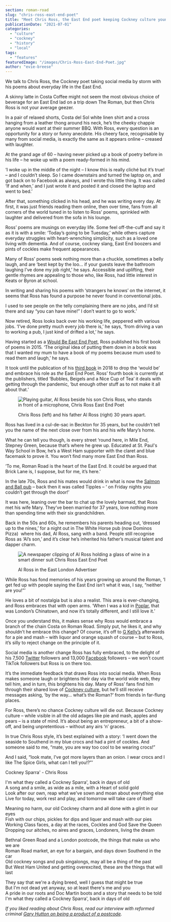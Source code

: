 ```yaml
---
section: roman-road
slug: "chris-ross-east-end-poet"
title: "Meet Chris Ross, the East End poet keeping Cockney culture young"
publicationDate: "2021-07-01"
categories: 
  - "culture"
  - "cockney"
  - "history"
  - "local"
tags: 
  - "features"
featuredImage: "/images/Chris-Ross-East-End-Poet.jpg"
author: "evie-breese"
---
```


We talk to Chris Ross, the Cockney poet taking social media by storm with his poems about everyday life in the East End.

A skinny latte in Costa Coffee might not seem the most obvious choice of beverage for an East End lad on a trip down The Roman, but then Chris Ross is not your average geezer. 

In a pair of relaxed shorts, Costa del Sol white linen shirt and a cross hanging from a leather thong around his neck, he’s the cheeky chappie anyone would want at their summer BBQ. With Ross, every question is an opportunity for a story or funny anecdote. His cheery face, recognisable by many from social media, is exactly the same as it appears online – creased with laughter. 

At the grand age of 60 – having never picked up a book of poetry before in his life – he woke up with a poem ready-formed in his mind. 

‘I woke up in the middle of the night – I know this is really cliché but it’s true! – and I couldn’t sleep. So I came downstairs and turned the laptop on, and got back on to Facebook as always, and I wrote this little thing. It was called ‘If and when,’ and I just wrote it and posted it and closed the laptop and went to bed.’

After that, something clicked in his head, and he was writing every day. At first, it was just friends reading them online, then over time, fans from all corners of the world tuned in to listen to Ross’ poems, sprinkled with laughter and delivered from the sofa in his lounge.

Ross’ poems are musings on everyday life. Some feel off-the-cuff and say it as it is with a smile: ‘Today’s going to be Tuesday,’ while others capture everyday struggles with heart-wrenching simplicity, such as a loved one living with dementia. And of course, cockney slang, East End boozers and pints of cockles make frequent appearances. 

Many of Ross’ poems seek nothing more than a chuckle, sometimes a belly laugh, and are ‘best kept by the loo… if your guests leave the bathroom laughing I’ve done my job right,’ he says. Accessible and uplifting, their gentle rhymes are appealing to those who, like Ross, had little interest in Keats or Byron at school. 

In writing and sharing his poems with ‘strangers he knows’ on the internet, it seems that Ross has found a purpose he never found in conventional jobs.

I used to see people on the telly complaining there are no jobs, and I’d sit there and say “you can have mine!” I don’t want to go to work.’ 

Now retired, Ross looks back over his working life, peppered with various jobs. ‘I’ve done pretty much every job there is,’ he says, ‘from driving a van to working a pub, I just kind of drifted a lot,’ he says.

Having started as a [Would Be East End Poet](https://www.amazon.co.uk/Ramblings-Would-East-End-Poet/dp/1320390064), Ross published his first book of poems in 2015. ‘The original idea of putting them down in a book was that I wanted my mum to have a book of my poems because mum used to read them and laugh,’ he says. 

It took until the publication of his [third book](https://www.amazon.co.uk/Ramblings-Rhymes-East-End-Times/dp/1518446868/ref=pd_bxgy_img_2/258-2678361-2797012?pd_rd_w=VrhDE&pf_rd_p=e5130b5a-1765-4699-bcba-dfad57398256&pf_rd_r=EE43XE8YV6Z3G65HR2GG&pd_rd_r=9e6c1738-5856-4721-bb5e-95f20c62bc59&pd_rd_wg=vqFbx&pd_rd_i=1518446868&psc=1) in 2018 to drop the ‘would be’ and embrace his role as _the_ East End Poet. Ross’ fourth book is currently at the publishers, titled ‘Bubbles, Beigels and a Nice Cup of Tea’ it deals with getting through the pandemic, ‘but enough other stuff as to not make it all about that.’

<figure>

![Playing guitar, Al Ross beside his son Chris Ross, who stands in front of a microphone, Chris Ross East End Poet](/images/Chris-RossAl-Ross-1024x683.jpg)

<figcaption>

Chris Ross (left) and his father Al Ross (right) 30 years apart.

</figcaption>

</figure>

Ross has lived in a cul-de-sac in Beckton for 35 years, but he couldn’t tell you the name of the next close over from his and his wife Mary’s home. 

What he can tell you though, is every street ‘round here, in Mile End, Stepney Green, because that’s where he grew up. Educated at St. Paul's Way School in Bow, he’s a West Ham supporter with the claret and blue facemask to prove it. You won’t find many more East End than Ross.   

‘To me, Roman Road is the heart of the East End. It could be argued that Brick Lane is, I suppose, but for me, it’s here.’

In the late 70s, Ross and his mates would drink in what is now the [Salmon and Ball pub](https://romanroadlondon.com/salmon-and-ball-bethnal-green/) – back then it was called Tipples – ‘ on Friday nights you couldn’t get through the door!’

It was here, leaning over the bar to chat up the lovely barmaid, that Ross met his wife Mary. They’ve been married for 37 years, love nothing more than spending time with their six grandchildren. 

Back in the 50s and 60s, he remembers his parents heading out, ‘dressed up to the nines,’ for a night out in The White Horse pub (now Dominos Pizza)  where his dad, Al Ross, sang with a band. People still recognise Ross as ‘Al’s son,’ and it’s clear he’s inherited his father’s musical talent and dapper charm. 

<figure>

![A newspaper clipping of Al Ross holding a glass of wine in a smart dinner suit Chris Ross East End Poet](/images/Al-Ross-1024x683.jpg)

<figcaption>

Al Ross in the East London Advertiser

</figcaption>

</figure>

While Ross has fond memories of his years growing up around the Roman, ‘I get fed up with people saying the East End isn’t what it was, I say, “neither are you!”’

He loves a bit of nostalgia but is also a realist. This area is ever-changing, and Ross embraces that with open arms. ‘When I was a kid in [Poplar](https://poplarlondon.co.uk), that was London’s Chinatown, and now it’s totally different, and I still love it.’ 

Once you understand this, it makes sense why Ross would embrace a branch of the chain Costa on Roman Road. Simply put, he likes it, and why shouldn’t he embrace this change? Of course, it’s off to [G Kelly’s](https://romanroadlondon.com/g-kelly-pie-mash-shop-working-class-food/) afterwards for a pie and mash – with liquor and orange squash of course – but to Ross, it’s silly to reject change on the principle of it. 

Social media is another change Ross has fully embraced, to the delight of his 7,500 [Twitter](https://twitter.com/TheEastEndPoet) followers and 13,000 [Facebook](https://www.facebook.com/chrisrosspoi/) followers – we won’t count TikTok followers but Ross is on there too.

It’s the immediate feedback that draws Ross into social media. When Ross makes someone laugh or brightens their day via the world wide web, they tell him, and in turn, this brightens his day. Many of Ross’ fans find him through their shared love of [Cockney culture](https://romanroadlondon.com/cockney-rhyming-slang-history/), but he’ll still receive messages asking, ‘by the way… what’s the Roman?’ from friends in far-flung places. 

For Ross, there’s no chance Cockney culture will die out. Because Cockney culture – while visible in all the old adages like pie and mash, apples and pears – is a state of mind. It’s about being an entrepreneur, a bit of a show-off, and being unpretentious – without any airs ‘n’ graces. 

In true Chris Ross style, it’s best explained with a story: ‘I went down the seaside to Southend in my blue crocs and had a pint of cockles. And someone said to me, “mate, you are way too cool to be wearing crocs!” 

And I said, “look mate, I’ve got more layers than an onion. I wear crocs and I like The Spice Girls, what can I tell you!?”’

Cockney Sparra' - Chris Ross

I'm what they called a Cockney Sparra', back in days of old  
A song and a smile, as wide as a mile, with a Heart of solid gold  
Look after our own, reap what we've sown and moan about everything else  
Live for today, work rest and play, and tomorrow will take care of itself

Meaning no harm, our old Cockney charm and all done with a glint in our eyes  
Fish with our chips, pickles for dips and liquer and mash with our pies  
Working Class faces, a day at the races, Cockles and God Save the Queen  
Dropping our aitches, no aires and graces, Londoners, living the dream

Bethnal Green Road and a London postcode, the things that make us who we are  
Roman Road market, an eye for a bargain, and days down Southend in the car  
Old cockney songs and pub singalongs, may all be a thing of the past  
But West Ham United and getting overexcited, these are the things that will last

They say that we're a dying breed, well I guess that might be true  
But I'm not dead yet anyway, so at least there's me and you  
A pride in our roots and Doc Martin boots and a story that needs to be told  
I'm what they called a Cockney Sparra', back in days of old

_If you liked reading about Chris Ross, read our interview with reformed criminal_ [_Gary Hutton on being a product of a postcode_](https://romanroadlondon.com/gary-hutton-product-postcode-interview/)_._

